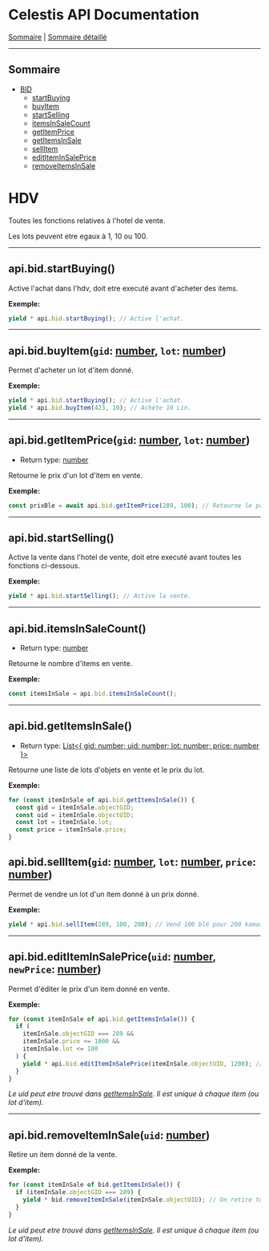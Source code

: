 # Celestis API Documentation

[Sommaire](README.md) | [Sommaire détaillé](singlepage.md)

<hr>

## Sommaire

- [BID](#bid)
  - [startBuying](#bidstartbuying)
  - [buyItem](#hdv-buy-item)
  - [startSelling](#bidstartselling)
  - [itemsInSaleCount](#biditemsInSaleCount)
  - [getItemPrice](#hdv-get-item-price)
  - [getItemsInSale](#bidgetitemsinsale)
  - [sellItem](#hdv-sell-item)
  - [editItemInSalePrice](#hdv-edit-item-in-sale-price)
  - [removeItemsInSale](#hdv-remove-item-in-sale)

# HDV

Toutes les fonctions relatives à l'hotel de vente.

Les lots peuvent etre egaux à 1, 10 ou 100.

<hr>

## api.bid.startBuying()

Active l'achat dans l'hdv, doit etre executé avant d'acheter des items.

**Exemple:**

```js
yield * api.bid.startBuying(); // Active l'achat.
```

<hr>

<h2 id="hdv-buy-item">
  api.bid.buyItem(<code>gid</code>: <a href="https://developer.mozilla.org/fr-Fr/docs/Web/JavaScript/Data_structures#Number_type">number</a>, <code>lot</code>: <a href="https://developer.mozilla.org/fr-Fr/docs/Web/JavaScript/Data_structures#Number_type">number</a>)
</h2>

Permet d'acheter un lot d'item donné.

**Exemple:**

```js
yield * api.bid.startBuying(); // Active l'achat.
yield * api.bid.buyItem(423, 10); // Achète 10 Lin.
```

<hr>

<h2 id="hdv-get-item-price">
  api.bid.getItemPrice(<code>gid</code>: <a href="https://developer.mozilla.org/fr-Fr/docs/Web/JavaScript/Data_structures#Number_type">number</a>, <code>lot</code>: <a href="https://developer.mozilla.org/fr-Fr/docs/Web/JavaScript/Data_structures#Number_type">number</a>)
</h2>

- Return type: <a href="https://developer.mozilla.org/fr-Fr/docs/Web/JavaScript/Data_structures#Number_type">number</a>

Retourne le prix d'un lot d'item en vente.

**Exemple:**

```js
const prixBle = await api.bid.getItemPrice(289, 100); // Retourne le prix du lot de 100 blé.
```

<hr>

## api.bid.startSelling()

Active la vente dans l'hotel de vente, doit etre executé avant toutes les fonctions ci-dessous.

**Exemple:**

```js
yield * api.bid.startSelling(); // Active la vente.
```

<hr>

## api.bid.itemsInSaleCount()

- Return type: <a href="https://developer.mozilla.org/fr-Fr/docs/Web/JavaScript/Data_structures#Number_type">number</a>

Retourne le nombre d'items en vente.

**Exemple:**

```js
const itemsInSale = api.bid.itemsInSaleCount();
```

<hr>

## api.bid.getItemsInSale()

- Return type: <a href="http://flaviocorpa.com/linq.ts/docs/classes/list/index.html">List<{ gid: number; uid: number; lot: number; price: number }></a>

Retourne une liste de lots d'objets en vente et le prix du lot.

**Exemple:**

```js
for (const itemInSale of api.bid.getItemsInSale()) {
  const gid = itemInSale.objectGID;
  const uid = itemInSale.objectUID;
  const lot = itemInSale.lot;
  const price = itemInSale.price;
}
```

<h2 id="hdv-sell-item">
  api.bid.sellItem(<code>gid</code>: <a href="https://developer.mozilla.org/fr-Fr/docs/Web/JavaScript/Data_structures#Number_type">number</a>, <code>lot</code>: <a href="https://developer.mozilla.org/fr-Fr/docs/Web/JavaScript/Data_structures#Number_type">number</a>, <code>price</code>: <a href="https://developer.mozilla.org/fr-Fr/docs/Web/JavaScript/Data_structures#Number_type">number</a>)
</h2>

Permet de vendre un lot d'un item donné à un prix donné.

**Exemple:**

```js
yield * api.bid.sellItem(289, 100, 200); // Vend 100 blé pour 200 kamas.
```

<hr>

<h2 id="hdv-edit-item-in-sale-price">
  api.bid.editItemInSalePrice(<code>uid</code>: <a href="https://developer.mozilla.org/fr-Fr/docs/Web/JavaScript/Data_structures#Number_type">number</a>, <code>newPrice</code>: <a href="https://developer.mozilla.org/fr-Fr/docs/Web/JavaScript/Data_structures#Number_type">number</a>)
</h2>

Permet d'éditer le prix d'un item donné en vente.

**Exemple:**

```js
for (const itemInSale of api.bid.getItemsInSale()) {
  if (
    itemInSale.objectGID === 289 &&
    itemInSale.price <= 1000 &&
    itemInSale.lot <= 100
  ) {
    yield * api.bid.editItemInSalePrice(itemInSale.objectUID, 1200); // On augmente le prix des lots de 100 blé.
  }
}
```

_Le uid peut etre trouvé dans [getItemsInSale](#bidgetitemsinsale). Il est unique à chaque item (ou lot d'item)._

<hr>

<h2 id="hdv-remove-item-in-sale">
  api.bid.removeItemInSale(<code>uid</code>: <a href="https://developer.mozilla.org/fr-Fr/docs/Web/JavaScript/Data_structures#Number_type">number</a>)
</h2>

Retire un item donné de la vente.

**Exemple:**

```js
for (const itemInSale of bid.getItemsInSale()) {
  if (itemInSale.objectGID === 289) {
    yield * bid.removeItemInSale(itemInSale.objectUID); // On retire tous les lots de blé de la vente.
  }
}
```

_Le uid peut etre trouvé dans [getItemsInSale](#bidgetitemsinsale). Il est unique à chaque item (ou lot d'item)._
